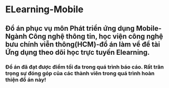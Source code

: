 # ELearning-Mobile
## Đồ án phục vụ môn Phát triển ứng dụng Mobile-Ngành Công nghệ thông tin, học viện công nghệ bưu chính viễn thông(HCM)-đồ án làm về đề tài Ứng dụng theo dõi học trực tuyến Elearning. 
### Đồ án đã đạt được điểm tối đa trong quá trình báo cáo. Rất trân trọng sự đóng góp của các thành viên trong quá trình hoàn thiện đồ án này!
